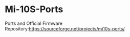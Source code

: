 # Mi-10S-Ports
Ports and Official Firmware
Repository:https://sourceforge.net/projects/mi10s-ports/

